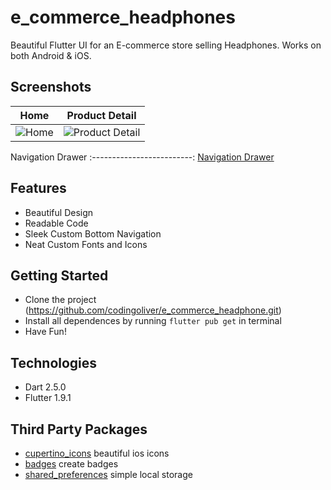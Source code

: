 # e_commerce_headphones
Beautiful Flutter UI for an E-commerce store selling Headphones. Works on both Android & iOS.

## Screenshots
Home            |  Product Detail
:-------------------------:|:-------------------------:
![Home](https://github.com/codingoliver/e_commerce_headphone/tree/master/screenshots/home_tab.png) | ![Product Detail](https://github.com/codingoliver/e_commerce_headphone/tree/master/screenshots/product_detail.png) 

Navigation Drawer
:-------------------------:
[Navigation Drawer](https://github.com/codingoliver/e_commerce_headphone/tree/master/screenshots/screenshots/nav_drawer.png) 


## Features
* Beautiful Design
* Readable Code
* Sleek Custom Bottom Navigation
* Neat Custom Fonts and Icons

## Getting Started
* Clone the project (https://github.com/codingoliver/e_commerce_headphone.git)
* Install all dependences by running ```flutter pub get``` in terminal
* Have Fun!   

## Technologies
* Dart 2.5.0
* Flutter 1.9.1

## Third Party Packages
* [cupertino_icons](https://pub.dev/packages/cupertino_icons) beautiful ios icons
* [badges](https://pub.dev/packages/badges) create badges
* [shared_preferences](https://pub.dev/packages/shared_preferences) simple local storage
